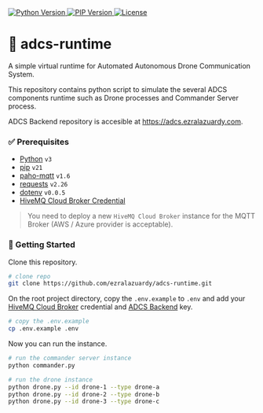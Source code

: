 <a href="https://www.python.org">
    <img alt="Python Version" src="https://img.shields.io/badge/python-%3E%3D%203-blue">
</a>
<a href="https://pypi.org/project/pip">
    <img alt="PIP Version" src="https://img.shields.io/badge/pip-%3E%3D%2021-cadetblue">
</a>
<a href="https://github.com/ezralazuardy/adcs-runtime/blob/master/LICENSE">
  <img src="https://img.shields.io/github/license/ezralazuardy/pluvia-api" alt="License">
</a>

# 🤖 adcs-runtime

A simple virtual runtime for Automated Autonomous Drone Communication System.

This repository contains python script to simulate the several ADCS components runtime such as Drone processes and Commander Server process.

ADCS Backend repository is accesible at https://adcs.ezralazuardy.com.

### ✅ Prerequisites

* [Python](https://www.python.org) `v3`
* [pip](https://pypi.org/project/pip) `v21`
* [paho-mqtt](https://pypi.org/project/paho-mqtt) `v1.6`
* [requests](https://pypi.org/project/requests) `v2.26`
* [dotenv](https://pypi.org/project/dotenv) `v0.0.5`
* [HiveMQ Cloud Broker Credential](https://www.hivemq.com/mqtt-cloud-broker)

> You need to deploy a new `HiveMQ Cloud Broker` instance for the MQTT Broker (AWS / Azure provider is acceptable).

### 🚀 Getting Started

Clone this repository.

```bash
# clone repo
git clone https://github.com/ezralazuardy/adcs-runtime.git
```

On the root project directory, copy the `.env.example` to `.env` and add your
[HiveMQ Cloud Broker](https://www.hivemq.com/mqtt-cloud-broker) credential and
[ADCS Backend](https://github.com/ezralazuardy/adcs) key.

```bash
# copy the .env.example
cp .env.example .env
```

Now you can run the instance.

``` bash
# run the commander server instance
python commander.py

# run the drone instance
python drone.py --id drone-1 --type drone-a
python drone.py --id drone-2 --type drone-b
python drone.py --id drone-3 --type drone-c
```
